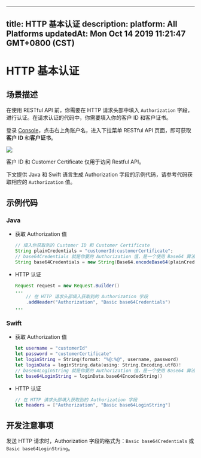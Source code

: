 
---
title: HTTP 基本认证
description: 
platform: All Platforms
updatedAt: Mon Oct 14 2019 11:21:47 GMT+0800 (CST)
---
# HTTP 基本认证
## 场景描述

在使用 RESTful API 前，你需要在 HTTP 请求头部中填入 `Authorization` 字段，进行认证。在请求认证的代码中，你需要填入你的客户 ID 和客户证书。

登录 [Console](https://console.agora.io)，点击右上角账户名，进入下拉菜单 RESTful API 页面，即可获取**客户 ID** 和**客户证书**。

![](https://web-cdn.agora.io/docs-files/1571022863083)

<div class="alert note">客户 ID 和 Customer Certificate 仅用于访问 Restful API。</div>

下文提供 Java 和 Swift 语言生成 Authorization 字段的示例代码，请参考代码获取相应的 `Authorization` 值。

## 示例代码

### Java

- 获取 Authorization 值

	```java
	// 填入你获取到的 Customer ID 和 Customer Certificate
	String plainCredentials = "customerId:customerCertificate";
	// base64Credentials 就是你要的 Authorization 值，是一个使用 Base64 算法编码的 Credential
	String base64Credentials = new String(Base64.encodeBase64(plainCredentials.getBytes()));
	```

- HTTP 认证

	```java
	Request request = new Request.Builder()
	...
		// 在 HTTP 请求头部填入获取到的 Authorization 字段
		.addHeader("Authorization", "Basic base64Credentials")
	...
	```

### Swift

- 获取 Authorization 值

	```swift
	let username = "customerId"
	let password = "customerCertificate"
	let loginString = String(format: "%@:%@", username, password)
	let loginData = loginString.data(using: String.Encoding.utf8)!
	// base64LoginString 就是你要的 Authorization 值，是一个使用 Base64 算法编码的 LoginString
	let base64LoginString = loginData.base64EncodedString()
	```

- HTTP 认证

	```swift
	// 在 HTTP 请求头部填入获取到的 Authorization 字段
	let headers = ["Authorization", "Basic base64LoginString"]
	```

## 开发注意事项

发送 HTTP 请求时，Authorization 字段的格式为：`Basic base64Credentials` 或 `Basic base64LoginString`。
